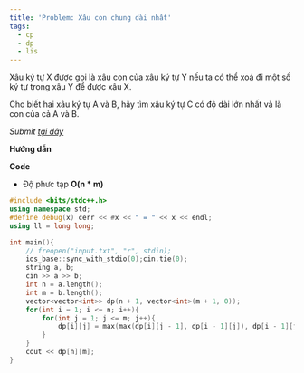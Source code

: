 ```yaml
---
title: 'Problem: Xâu con chung dài nhất'
tags:
  - cp
  - dp
  - lis
---
```

Xâu ký tự X được gọi là xâu con của xâu ký tự Y nếu ta có thể xoá đi một số ký tự trong xâu Y để được xâu X.

Cho biết hai xâu ký tự A và B, hãy tìm xâu ký tự C có độ dài lớn nhất và là con của cả A và B.

<!--more-->

*Submit [tại đây](https://oj.vnoi.info/problem/qbstr)*

**Hướng dẫn**


**Code**

- Độ phưc tạp **O(n * m)**

```cpp
#include <bits/stdc++.h>
using namespace std;
#define debug(x) cerr << #x << " = " << x << endl;
using ll = long long;

int main(){
    // freopen("input.txt", "r", stdin);
    ios_base::sync_with_stdio(0);cin.tie(0);
    string a, b;
    cin >> a >> b;
    int n = a.length();
    int m = b.length();
    vector<vector<int>> dp(n + 1, vector<int>(m + 1, 0));
    for(int i = 1; i <= n; i++){
        for(int j = 1; j <= m; j++){
            dp[i][j] = max(max(dp[i][j - 1], dp[i - 1][j]), dp[i - 1][j - 1] + (a[i - 1] == b[j - 1]));
        }
    }
    cout << dp[n][m];
}
```

